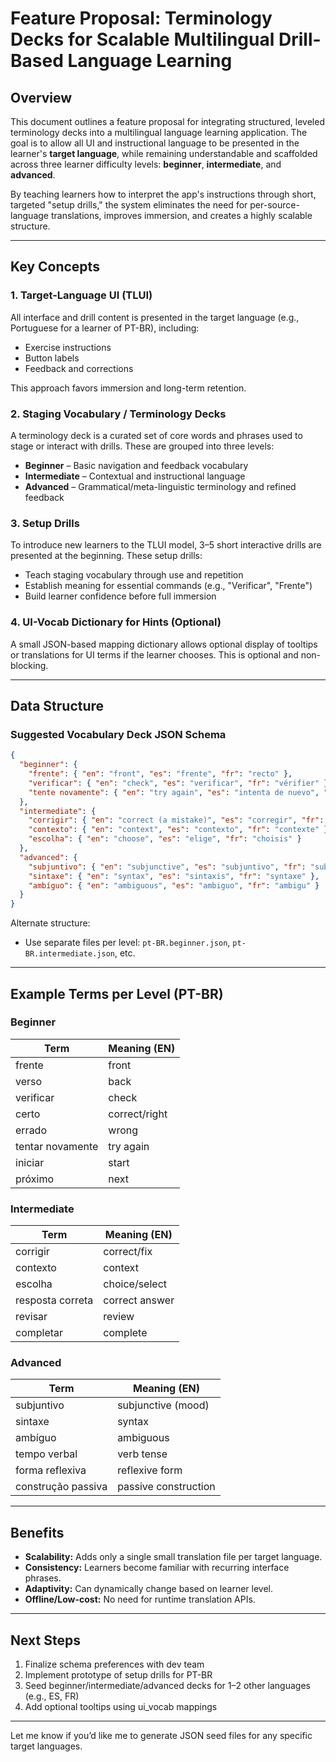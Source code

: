# Feature Proposal: Terminology Decks for Scalable Multilingual Drill-Based Language Learning

## Overview

This document outlines a feature proposal for integrating structured, leveled terminology decks into a multilingual language learning application. The goal is to allow all UI and instructional language to be presented in the learner's **target language**, while remaining understandable and scaffolded across three learner difficulty levels: **beginner**, **intermediate**, and **advanced**.

By teaching learners how to interpret the app's instructions through short, targeted "setup drills," the system eliminates the need for per-source-language translations, improves immersion, and creates a highly scalable structure.

---

## Key Concepts

### 1. **Target-Language UI (TLUI)**

All interface and drill content is presented in the target language (e.g., Portuguese for a learner of PT-BR), including:

- Exercise instructions
- Button labels
- Feedback and corrections

This approach favors immersion and long-term retention.

### 2. **Staging Vocabulary / Terminology Decks**

A terminology deck is a curated set of core words and phrases used to stage or interact with drills. These are grouped into three levels:

- **Beginner** – Basic navigation and feedback vocabulary
- **Intermediate** – Contextual and instructional language
- **Advanced** – Grammatical/meta-linguistic terminology and refined feedback

### 3. **Setup Drills**

To introduce new learners to the TLUI model, 3–5 short interactive drills are presented at the beginning. These setup drills:

- Teach staging vocabulary through use and repetition
- Establish meaning for essential commands (e.g., "Verificar", "Frente")
- Build learner confidence before full immersion

### 4. **UI-Vocab Dictionary for Hints (Optional)**

A small JSON-based mapping dictionary allows optional display of tooltips or translations for UI terms if the learner chooses. This is optional and non-blocking.

---

## Data Structure

### Suggested Vocabulary Deck JSON Schema

```json
{
  "beginner": {
    "frente": { "en": "front", "es": "frente", "fr": "recto" },
    "verificar": { "en": "check", "es": "verificar", "fr": "vérifier" },
    "tente novamente": { "en": "try again", "es": "intenta de nuevo", "fr": "essaie encore" }
  },
  "intermediate": {
    "corrigir": { "en": "correct (a mistake)", "es": "corregir", "fr": "corriger" },
    "contexto": { "en": "context", "es": "contexto", "fr": "contexte" },
    "escolha": { "en": "choose", "es": "elige", "fr": "choisis" }
  },
  "advanced": {
    "subjuntivo": { "en": "subjunctive", "es": "subjuntivo", "fr": "subjonctif" },
    "sintaxe": { "en": "syntax", "es": "sintaxis", "fr": "syntaxe" },
    "ambíguo": { "en": "ambiguous", "es": "ambiguo", "fr": "ambigu" }
  }
}
```

Alternate structure:

- Use separate files per level: `pt-BR.beginner.json`, `pt-BR.intermediate.json`, etc.

---

## Example Terms per Level (PT-BR)

### Beginner

| Term             | Meaning (EN)  |
| ---------------- | ------------- |
| frente           | front         |
| verso            | back          |
| verificar        | check         |
| certo            | correct/right |
| errado           | wrong         |
| tentar novamente | try again     |
| iniciar          | start         |
| próximo          | next          |

### Intermediate

| Term             | Meaning (EN)   |
| ---------------- | -------------- |
| corrigir         | correct/fix    |
| contexto         | context        |
| escolha          | choice/select  |
| resposta correta | correct answer |
| revisar          | review         |
| completar        | complete       |

### Advanced

| Term               | Meaning (EN)         |
| ------------------ | -------------------- |
| subjuntivo         | subjunctive (mood)   |
| sintaxe            | syntax               |
| ambíguo            | ambiguous            |
| tempo verbal       | verb tense           |
| forma reflexiva    | reflexive form       |
| construção passiva | passive construction |

---

## Benefits

- **Scalability:** Adds only a single small translation file per target language.
- **Consistency:** Learners become familiar with recurring interface phrases.
- **Adaptivity:** Can dynamically change based on learner level.
- **Offline/Low-cost:** No need for runtime translation APIs.

---

## Next Steps

1. Finalize schema preferences with dev team
2. Implement prototype of setup drills for PT-BR
3. Seed beginner/intermediate/advanced decks for 1–2 other languages (e.g., ES, FR)
4. Add optional tooltips using ui\_vocab mappings

---

Let me know if you’d like me to generate JSON seed files for any specific target languages.

